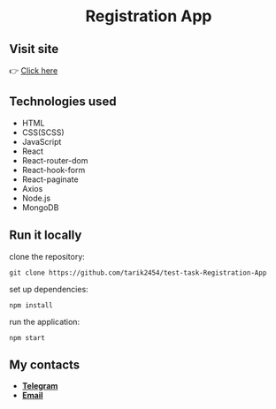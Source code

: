 # <div align="center">Registration App</div>

## Visit site

👉&nbsp;<a href="https://test-task-registration-b7z23wdjs-tarik2454s-projects.vercel.app/" target="_blank">Click here</a>

## Technologies used

- HTML
- CSS(SCSS)
- JavaScript
- React
- React-router-dom
- React-hook-form
- React-paginate
- Axios
- Node.js
- MongoDB

## Run it locally

clone the repository:

```
git clone https://github.com/tarik2454/test-task-Registration-App
```

set up dependencies:

```
npm install
```

run the application:

```
npm start
```

## My contacts

- **<a href="https://t.me/tarik_2454" target="_blank">Telegram</a>**
- **<a href="tarik2454@gmail.com" target="_blank">Email</a>**
